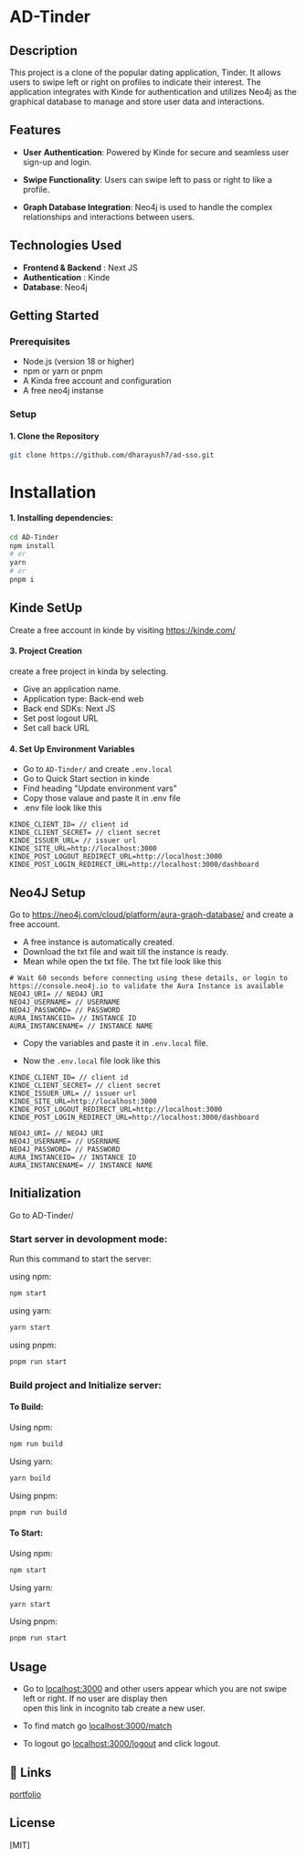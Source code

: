 
# AD-Tinder

## Description
This project is a clone of the popular dating application, Tinder. It allows users to swipe left or right on profiles to indicate their interest. The application integrates with Kinde for authentication and utilizes Neo4j as the graphical database to manage and store user data and interactions.

## Features

- **User** **Authentication**: Powered by Kinde for secure and seamless user sign-up and login.

- **Swipe Functionality**: Users can swipe left to pass or right to like a profile.
  
- **Graph Database Integration**: Neo4j is used to handle the complex relationships and interactions between users.


## Technologies Used
- **Frontend & Backend** : Next JS
- **Authentication** : Kinde
- **Database**: Neo4j
 
## Getting Started

### Prerequisites

- Node.js (version 18 or higher)
- npm or yarn or pnpm
- A Kinda free account and configuration
- A free neo4j instanse

### Setup

#### 1. Clone the Repository

```bash
git clone https://github.com/dharayush7/ad-sso.git
```

# Installation

#### 1. Installing dependencies:
```bash
cd AD-Tinder
npm install
# or
yarn
# or
pnpm i
```


## Kinde SetUp
Create a free account in kinde by visiting https://kinde.com/
#### 3. Project Creation
create a free project in kinda by selecting. 

- Give an application name.
- Application type: Back-end web
- Back end SDKs: Next JS
- Set post logout URL
- Set call back URL

#### 4. Set Up Environment Variables

- Go to ```AD-Tinder/``` and create ```.env.local```
- Go to Quick Start section in kinde
- Find heading "Update environment vars"
- Copy those valaue and paste it in .env file
- .env file look like this

```
KINDE_CLIENT_ID= // client id
KINDE_CLIENT_SECRET= // client secret
KINDE_ISSUER_URL= // issuer url
KINDE_SITE_URL=http://localhost:3000
KINDE_POST_LOGOUT_REDIRECT_URL=http://localhost:3000
KINDE_POST_LOGIN_REDIRECT_URL=http://localhost:3000/dashboard
```





## Neo4J Setup
Go to https://neo4j.com/cloud/platform/aura-graph-database/ and create a free account. 
- A free instance is automatically created.
- Download the txt file and wait till the instance is ready.
- Mean while open the txt file. The txt file look like this

```
# Wait 60 seconds before connecting using these details, or login to https://console.neo4j.io to validate the Aura Instance is available
NEO4J_URI= // NEO4J URI
NEO4J_USERNAME= // USERNAME
NEO4J_PASSWORD= // PASSWORD
AURA_INSTANCEID= // INSTANCE ID
AURA_INSTANCENAME= // INSTANCE NAME
```

- Copy the variables and paste it in ```.env.local``` file.

- Now the ```.env.local``` file look like this

```
KINDE_CLIENT_ID= // client id
KINDE_CLIENT_SECRET= // client secret
KINDE_ISSUER_URL= // issuer url
KINDE_SITE_URL=http://localhost:3000
KINDE_POST_LOGOUT_REDIRECT_URL=http://localhost:3000
KINDE_POST_LOGIN_REDIRECT_URL=http://localhost:3000/dashboard

NEO4J_URI= // NEO4J URI
NEO4J_USERNAME= // USERNAME
NEO4J_PASSWORD= // PASSWORD
AURA_INSTANCEID= // INSTANCE ID
AURA_INSTANCENAME= // INSTANCE NAME
```
## Initialization

Go to AD-Tinder/

### Start server in devolopment mode:

Run this command to start the server:

using npm:
```bash
npm start
```
using yarn:
```bash
yarn start
```

using pnpm:

```bash
pnpm run start
```

### Build project and Initialize server:


#### To Build:
    
Using npm:
 ```bash
npm run build
```
Using yarn:

```bash
yarn build
```
Using pnpm:
```bash
pnpm run build
```

#### To Start: 

Using npm:
 ```bash
npm start
```
Using yarn:

```bash
yarn start
```
Using pnpm:
```bash
pnpm run start
```


## Usage

- Go to [localhost:3000](localhost:3000) and other users appear which you are not swipe left or right. If no user are display then  
open this link in incognito tab create a new user. 

- To find match go [localhost:3000/match](localhost:3000/match)

- To logout go [localhost:3000/logout](localhost:3000/logout) and click logout.
## 🔗 Links
[portfolio](https://www.ayushdhar.com/)



## License

[MIT]

